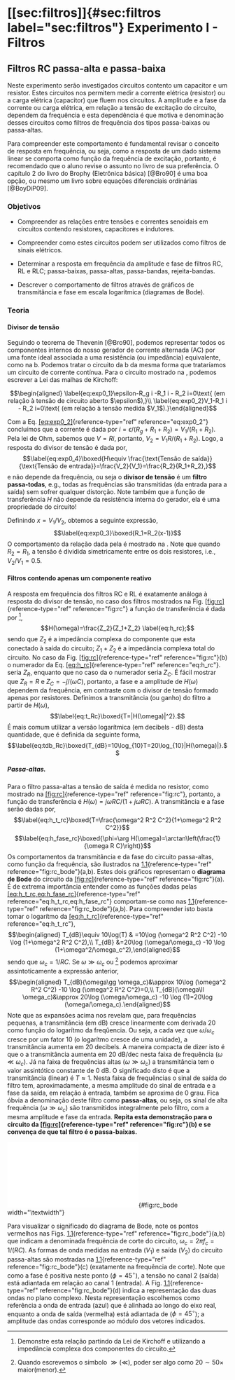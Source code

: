 [\[sec:filtros\]]{#sec:filtros label="sec:filtros"} Experimento I - Filtros
===========================================================================

Filtros RC passa-alta e passa-baixa
-----------------------------------

Neste experimento serão investigados circuitos contento um capacitor e
um resistor. Estes circuitos nos permitem medir a corrente elétrica
(resistor) ou a carga elétrica (capacitor) que fluem nos circuitos. A
amplitude e a fase da corrente ou carga elétrica, em relação a tensão de
excitação do circuito, dependem da frequência e esta dependência é que
motiva e denominação desses circuitos como filtros de frequência dos
tipos passa-baixas ou passa-altas.

Para compreender este comportamento é fundamental revisar o conceito de
resposta em frequência, ou seja, como a resposta de um dado sistema
linear se comporta como função da frequência de excitação, portanto, é
recomendado que o aluno revise o assunto no livro de sua preferência. O
capítulo 2 do livro do Brophy (Eletrônica básica) [@Bro90] é uma boa
opção, ou mesmo um livro sobre equações diferenciais ordinárias
[@BoyDiP09].

### Objetivos

-   Compreender as relações entre tensões e correntes senoidais em
    circuitos contendo resistores, capacitores e indutores.

-   Compreender como estes circuitos podem ser utilizados como filtros
    de sinais elétricos.

-   Determinar a resposta em frequência da amplitude e fase de filtros
    RC, RL e RLC; passa-baixas, passa-altas, passa-bandas,
    rejeita-bandas.

-   Descrever o comportamento de filtros através de gráficos de
    transmitância e fase em escala logarítmica (diagramas de Bode).

### Teoria

#### Divisor de tensão

Seguindo o teorema de Thevenin [@Bro90], podemos representar todos os
componentes internos do nosso gerador de corrente alternada (AC) por uma
fonte ideal associada a uma resistência (ou impedância) equivalente,
como na b. Podemos tratar o circuito da b da mesma forma que trataríamos
um circuito de corrente contínua. Para o circuito mostrado na , podemos
escrever a Lei das malhas de Kirchoff:

$$\begin{aligned}
\label{eq:exp0_1}\epsilon-R_g i -R_1 i - R_2 i=0\text{ (em relação à tensão de circuito aberto $\epsilon$),}\\
\label{eq:exp0_2}V_1-R_1 i - R_2 i=0\text{ (em relação à tensão medida $V_1$).}\end{aligned}$$

Com a Eq. [\[eq:exp0_2\]](#eq:exp0_2){reference-type="ref"
reference="eq:exp0_2"} concluímos que a corrente é dada por
$i=\epsilon/(R_g+R_1+R_2)=V_1/(R_1+R_2)$. Pela lei de Ohm, sabemos que
$V=Ri$, portanto, $V_2=V_1 R/(R_1+R_2)$. Logo, a resposta do divisor de
tensão é dada por,
$$\label{eq:exp0_4}\boxed{H\equiv \frac{\text{Tensão de saída}}{\text{Tensão de entrada}}=\frac{V_2}{V_1}=\frac{R_2}{R_1+R_2},}$$
e não depende da frequência, ou seja o **divisor de tensão** é um
**filtro passa-todas**, e.g., todas as frequências são transmitidas (da
entrada para a saída) sem sofrer qualquer distorção. Note também que a
função de transferência $H$ não depende da resistência interna do
gerador, ela é uma propriedade do circuito!

Definindo $x=V_1/V_2$, obtemos a seguinte expressão,
$$\label{eq:exp0_3}\boxed{R_1=R_2(x-1)}$$ O comportamento da relação
dada pela é mostrado na . Note que quando $R_2=R_1$, a tensão é dividida
simetricamente entre os dois resistores, i.e., $V_2/V_1=0.5$.

#### Filtros contendo apenas um componente reativo

A resposta em frequência dos filtros RC e RL é exatamente análoga à
resposta do divisor de tensão, no caso dos filtros mostrados na Fig.
[\[fig:rc\]](#fig:rc){reference-type="ref" reference="fig:rc"} a função
de transferência é dada por [^1], $$H(\omega)=\frac{Z_2}{Z_1+Z_2}
\label{eq:h_rc};$$ sendo que $Z_{2}$ é a impedância complexa do
componente que esta conectado à saída do circuito; $Z_1+Z_2$ é a
impedância complexa total do circuito. No caso da Fig.
[\[fig:rc\]](#fig:rc){reference-type="ref" reference="fig:rc"}(b) o
numerador da Eq. [\[eq:h_rc\]](#eq:h_rc){reference-type="ref"
reference="eq:h_rc"}. seria $Z_R$, enquanto que no caso da o numerador
seria $Z_C$. É fácil mostrar que $Z_R=R$ e $Z_C=-j/(\omega C)$,
portanto, a fase e a amplitude de $H(\omega)$ dependem da frequência, em
contraste com o divisor de tensão formado apenas por resistores.
Definimos a transmitância (ou ganho) do filtro a partir de $H(\omega)$,
$$\label{eq:t_Rc}\boxed{T=|H(\omega)|^2}.$$ É mais comum utilizar a
versão logarítmica (em decibels - dB) desta quantidade, que é definida
da seguinte forma,
$$\label{eq:tdb_Rc}\boxed{T_{dB}=10\log_{10}T=20\log_{10}|H(\omega)|}.$$

##### Passa-altas.

Para o filtro passa-altas a tensão de saída é medida no resistor, como
mostrado na [\[fig:rc\]](#fig:rc){reference-type="ref"
reference="fig:rc"}, portanto, a função de transferência é
$H(\omega)=j \omega R C/(1+j\omega R C)$. A transmitância e a fase serão
dadas por,
$$\label{eq:h_t_rc}\boxed{T=\frac{\omega^2 R^2 C^2}{1+\omega^2 R^2 C^2}}$$
$$\label{eq:h_fase_rc}\boxed{\phi=\arg H(\omega)=\arctan\left(\frac{1}{\omega R C}\right)}$$
Os comportamentos da transmitância e da fase do circuito passa-altas,
como função da frequência, são ilustrados na
[1.1](#fig:rc_bode){reference-type="ref" reference="fig:rc_bode"}(a,b).
Estes dois gráficos representam o **diagrama de Bode** do circuito da
[\[fig:rc\]](#fig:rc){reference-type="ref" reference="fig:rc"}(a). É de
extrema importância entender como as funções dadas pelas
[\[eq:h_t\_rc,eq:h_fase_rc\]](#eq:h_t_rc,eq:h_fase_rc){reference-type="ref"
reference="eq:h_t_rc,eq:h_fase_rc"} comportam-se como nas
[1.1](#fig:rc_bode){reference-type="ref" reference="fig:rc_bode"}(a,b).
Para compreender isto basta tomar o logarítmo da
[\[eq:h_t\_rc\]](#eq:h_t_rc){reference-type="ref"
reference="eq:h_t_rc"}, $$\begin{aligned}
    T_{dB}\equiv 10\log(T) & =10\log (\omega^2 R^2 C^2) -10 \log (1+\omega^2 R^2 C^2),\\
    T_{dB} &=20\log (\omega/\omega_c) -10 \log (1+\omega^2/\omega_c^2),\end{aligned}$$
sendo que $\omega_c=1/RC$. Se $\omega\gg\omega_c$ ou [^2] podemos
aproximar assintoticamente a expressão anterior, $$\begin{aligned}
    T_{dB}(\omega\gg \omega_c)&\approx 10\log (\omega^2 R^2 C^2) -10 \log (\omega^2 R^2 C^2)=0,\\
    T_{dB}(\omega\ll \omega_c)&\approx 20\log (\omega/\omega_c) -10 \log (1)=20\log (\omega/\omega_c).\end{aligned}$$
Note que as expansões acima nos revelam que, para frequências pequenas,
a transmitância (em dB) cresce linearmente com derivada 20 como função
do logarítmo da freqûencia. Ou seja, a cada vez que $\omega/\omega_c$
cresce por um fator 10 (o logarítmo cresce de uma unidade), a
transmitância aumenta em 20 decibels. A maneira compacta de dizer isto é
que o a transmitância aumenta em 20 dB/dec nesta faixa de frequência
($\omega\ll\omega_c$). Já na faixa de frequências altas
($\omega\gg\omega_c$) a transmitância tem o valor assintótico constante
de 0 dB. O significado disto é que a transmitância (linear) é
$T\approx1$. Nesta faixa de frequências o sinal de saída do filtro tem,
aproximadamente, a mesma amplitude do sinal de entrada e a fase da
saída, em relação à entrada, também se aproxima de 0 grau. Fica óbvia a
denominação deste filtro como **passa-altas**, ou seja, os sinal de alta
frequência ($\omega\gg\omega_c$) são transmitidos integralmente pelo
filtro, com a mesma amplitude e fase da entrada. **Repita esta
demonstração para o circuito da
[\[fig:rc\]](#fig:rc){reference-type="ref" reference="fig:rc"}(b) e se
convença de que tal filtro é o passa-baixas.**

![[\[fig:rc_bode\]]{#fig:rc_bode label="fig:rc_bode"}Resposta em
frequência de um filtro RC passa-altas. (a,b) Diagrama de Bode do
filtro, em (a) é mostrada a transmitância, em (b) a resposta de fase.
(c) Formas de onda dos canais 1 (entrada) 2 (saída) correspondentes aos
pontos vermelhos marcados em (a,b), $f=f_c$. (d) Representação de
fasores dos canais 1 e 2 nas mesmas condições de (c). Em todas as curvas
o canal 2 é representado em vermelho, o canal 1 em
azul.](rc.pdf){#fig:rc_bode width="\\textwidth"}

Para visualizar o significado do diagrama de Bode, note os pontos
vermelhos nas Figs. [1.1](#fig:rc_bode){reference-type="ref"
reference="fig:rc_bode"}(a,b) que indicam a denominada frequência de
corte do circuito, $\omega_c=2\pi f_c =1/(RC)$. As formas de onda
medidas na entrada ($V_1$) e saída ($V_2$) do circuito passa-altas são
mostradas na [1.1](#fig:rc_bode){reference-type="ref"
reference="fig:rc_bode"}(c) (exatamente na frequência de corte). Note
que como a fase é positiva neste ponto ($\phi=45^{\circ}$), a tensão no
canal 2 (saída) está adiantada em relação ao canal 1 (entrada). A Fig.
[1.1](#fig:rc_bode){reference-type="ref" reference="fig:rc_bode"}(d)
indica a representação das duas ondas no plano complexo. Nesta
representação escolhemos como referência a onda de entrada (azul) que é
alinhada ao longo do eixo real, enquanto a onda de saída (vermelha) está
adiantada de ($\phi=45^{\circ}$); a amplitude das ondas corresponde ao
módulo dos vetores indicados.

[^1]: Demonstre esta relação partindo da Lei de Kirchoff e utilizando a
    impedância complexa dos componentes do circuito.

[^2]: Quando escrevemos o símbolo $\gg(\ll)$, poder ser algo como
    $20\sim50\times$ maior(menor).

